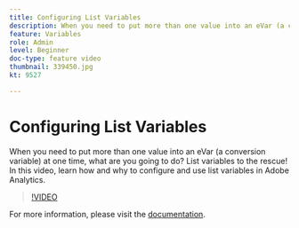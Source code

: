 ```yaml
---
title: Configuring List Variables
description: When you need to put more than one value into an eVar (a conversion variable) at one time, what are you going to do? List variables to the rescue! In this video, learn how and why to configure and use list variables in Adobe Analytics.
feature: Variables
role: Admin
level: Beginner
doc-type: feature video
thumbnail: 339450.jpg
kt: 9527

---
```


# Configuring List Variables

When you need to put more than one value into an eVar (a conversion variable) at one time, what are you going to do? List variables to the rescue! In this video, learn how and why to configure and use list variables in Adobe Analytics.

>[!VIDEO](https://video.tv.adobe.com/v/339450/?quality=12&learn=on)

For more information, please visit the [documentation](https://experienceleague.adobe.com/docs/analytics/admin/admin-tools/conversion-variables/list-var-admin.html).

